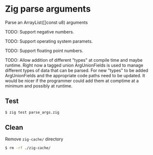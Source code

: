 # Zig parse arguments

Parse an ArrayList([]const u8) arguments

TODO: Support negative numbers.

TODO: Support operating system paramets.

TODO: Support floating point numbers.

TODO: Allow addition of different "types" at compile time and
maybe runtime. Right now a tagged union ArgUnionFields is used
to manage different types of data that can be parsed. For new
"types" to be added ArgUnionFields and the appropriate code paths need
to be updated. It would be nicer if the programmer could add them
at comptime at a minimum and possibly at runtime.

## Test
```bash
$ zig test parse_args.zig
```

## Clean
Remove `zig-cache/` directory
```bash
$ rm -rf ./zig-cache/
```
